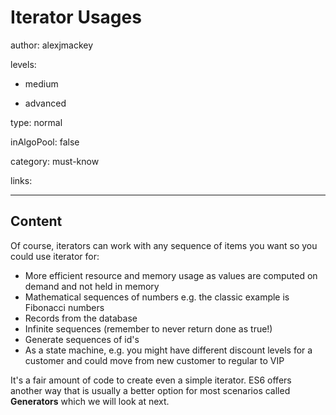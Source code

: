 # Iterator Usages
author: alexjmackey

levels:

  - medium

  - advanced

type: normal

inAlgoPool: false

category: must-know

links:

---
## Content

Of course, iterators can work with any sequence of items you want so you could use iterator for:

* More efficient resource and memory usage as values are computed on demand and not held in memory
* Mathematical sequences of numbers e.g. the classic example is Fibonacci numbers
* Records from the database
* Infinite sequences (remember to never return done as true!)
* Generate sequences of id's
* As a state machine, e.g. you might have different discount levels for a customer and could move from new customer to regular to VIP

It's a fair amount of code to create even a simple iterator. ES6 offers another way that is usually a better option for most scenarios called **Generators** which we will look at next.
